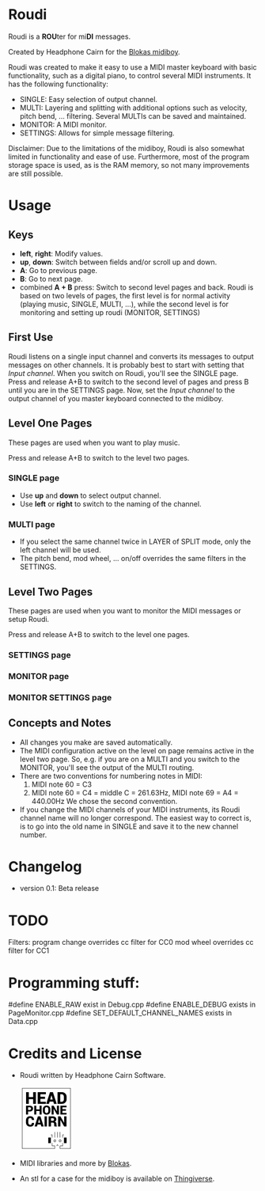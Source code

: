 # Roudi

Roudi is a **ROU**ter for mi**DI** messages.

Created by Headphone Cairn for the [Blokas midiboy](https://blokas.io/midiboy/).

Roudi was created to make it easy to use a MIDI master keyboard with basic functionality, such as a digital piano, to control several MIDI instruments. It has the following functionality:
- SINGLE: Easy selection of output channel.
- MULTI: Layering and splitting with additional options such as velocity, pitch bend, ... filtering. Several MULTIs can be saved and maintained. 
- MONITOR: A MIDI monitor.
- SETTINGS: Allows for simple message filtering.

Disclaimer: Due to the limitations of the midiboy, Roudi is also somewhat limited in functionality and ease of use. Furthermore, most of the program storage space is used, as is the RAM memory, so not many improvements are still possible.

# Usage

## Keys

- **left**, **right**: Modify values.
- **up**, **down**: Switch between fields and/or scroll up and down.
- **A**: Go to previous page.
- **B**: Go to next page.
- combined **A + B** press: Switch to second level pages and back. Roudi is based on two levels of pages, the first level is for normal activity (playing music, SINGLE, MULTI, ...), while the second level is for monitoring and setting up roudi (MONITOR, SETTINGS)

## First Use

Roudi listens on a single input channel and converts its messages to output messages on other channels. It is probably best to start with setting that *Input channel*. When you switch on Roudi, you'll see the SINGLE page. Press and release A+B to switch to the second level of pages and press B until you are in the SETTINGS page. Now, set the *Input channel* to the output channel of you master keyboard connected to the midiboy.

## Level One Pages

These pages are used when you want to play music. 

Press and release A+B to switch to the level two pages.

### SINGLE page

- Use **up** and **down** to select output channel.
- Use **left** or **right** to switch to the naming of the channel.

### MULTI page

- If you select the same channel twice in LAYER of SPLIT mode, only the left channel will be used.
- The pitch bend, mod wheel, ... on/off overrides the same filters in the SETTINGS.

## Level Two Pages

These pages are used when you want to monitor the MIDI messages or setup Roudi. 

Press and release A+B to switch to the level one pages.

### SETTINGS page

### MONITOR page

### MONITOR SETTINGS page

## Concepts and Notes

- All changes you make are saved automatically.
- The MIDI configuration active on the level on page remains active in the level two page. So, e.g. if you are on a MULTI and you switch to the MONITOR, you'll see the output of the MULTI routing.
- There are two conventions for numbering notes in MIDI:
  1. MIDI note 60 = C3 
  2. MIDI note 60 = C4 = middle C = 261.63Hz, MIDI note 69 = A4 = 440.00Hz
  We chose the second convention. 
- If you change the MIDI channels of your MIDI instruments, its Roudi channel name will no longer correspond. The easiest way to correct is, is to go into the old name in SINGLE and save it to the new channel number. 

# Changelog

- version 0.1: Beta release




# TODO

Filters: program change overrides cc filter for CC0
         mod wheel overrides cc filter for CC1



# Programming stuff:

#define ENABLE_RAW exist in Debug.cpp
#define ENABLE_DEBUG exists in PageMonitor.cpp
#define SET_DEFAULT_CHANNEL_NAMES exists in Data.cpp

# Credits and License

- Roudi written by Headphone Cairn Software.

  ![Headphone Cairn Logo](README.png)

- MIDI libraries and more by [Blokas](https://blokas.io/).
- An stl for a case for the midiboy is available on [Thingiverse](https://www.thingiverse.com/thing:4878526).